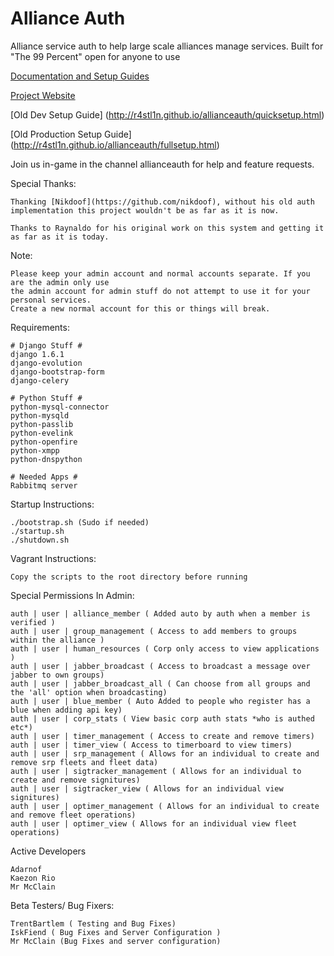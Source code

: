 Alliance Auth
============

Alliance service auth to help large scale alliances manage services.
Built for "The 99 Percent" open for anyone to use

[Documentation and Setup Guides](http://allianceauth.com)

[Project Website](http://r4stl1n.github.io/allianceauth/)

[Old Dev Setup Guide] (http://r4stl1n.github.io/allianceauth/quicksetup.html)

[Old Production Setup Guide] (http://r4stl1n.github.io/allianceauth/fullsetup.html)

Join us in-game in the channel allianceauth for help and feature requests.

Special Thanks: 

    Thanking [Nikdoof](https://github.com/nikdoof), without his old auth 
    implementation this project wouldn't be as far as it is now.
    
    Thanks to Raynaldo for his original work on this system and getting it as far as it is today.

Note:

    Please keep your admin account and normal accounts separate. If you are the admin only use 
    the admin account for admin stuff do not attempt to use it for your personal services. 
    Create a new normal account for this or things will break.
    
Requirements:

    # Django Stuff #
    django 1.6.1
    django-evolution
    django-bootstrap-form
    django-celery
    
    # Python Stuff #
    python-mysql-connector
    python-mysqld
    python-passlib
    python-evelink
    python-openfire
    python-xmpp
    python-dnspython
    
    # Needed Apps #
    Rabbitmq server
        
Startup Instructions:

    ./bootstrap.sh (Sudo if needed)
    ./startup.sh
    ./shutdown.sh

Vagrant Instructions:

    Copy the scripts to the root directory before running

Special Permissions In Admin:

    auth | user | alliance_member ( Added auto by auth when a member is verified )
    auth | user | group_management ( Access to add members to groups within the alliance )
    auth | user | human_resources ( Corp only access to view applications )
    auth | user | jabber_broadcast ( Access to broadcast a message over jabber to own groups)
    auth | user | jabber_broadcast_all ( Can choose from all groups and the 'all' option when broadcasting)
    auth | user | blue_member ( Auto Added to people who register has a blue when adding api key)
    auth | user | corp_stats ( View basic corp auth stats *who is authed etc*)
    auth | user | timer_management ( Access to create and remove timers)
    auth | user | timer_view ( Access to timerboard to view timers)
    auth | user | srp_management ( Allows for an individual to create and remove srp fleets and fleet data)
    auth | user | sigtracker_management ( Allows for an individual to create and remove signitures)
    auth | user | sigtracker_view ( Allows for an individual view signitures)
    auth | user | optimer_management ( Allows for an individual to create and remove fleet operations)
    auth | user | optimer_view ( Allows for an individual view fleet operations)

Active Developers

    Adarnof
    Kaezon Rio
    Mr McClain

Beta Testers/ Bug Fixers:

    TrentBartlem ( Testing and Bug Fixes)
    IskFiend ( Bug Fixes and Server Configuration )
    Mr McClain (Bug Fixes and server configuration)
